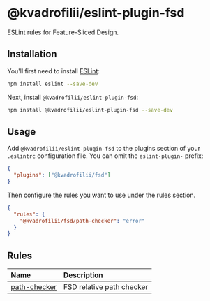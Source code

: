 # @kvadrofilii/eslint-plugin-fsd

ESLint rules for Feature-Sliced Design.

## Installation

You'll first need to install [ESLint](https://eslint.org/):

```sh
npm install eslint --save-dev
```

Next, install `@kvadrofilii/eslint-plugin-fsd`:

```sh
npm install @kvadrofilii/eslint-plugin-fsd --save-dev
```

## Usage

Add `@kvadrofilii/eslint-plugin-fsd` to the plugins section of your `.eslintrc` configuration file. You can omit the `eslint-plugin-` prefix:

```json
{
  "plugins": ["@kvadrofilii/fsd"]
}
```

Then configure the rules you want to use under the rules section.

```json
{
  "rules": {
    "@kvadrofilii/fsd/path-checker": "error"
  }
}
```

## Rules

<!-- begin auto-generated rules list -->

| Name                                       | Description               |
| :----------------------------------------- | :------------------------ |
| [path-checker](docs/rules/path-checker.md) | FSD relative path checker |

<!-- end auto-generated rules list -->

